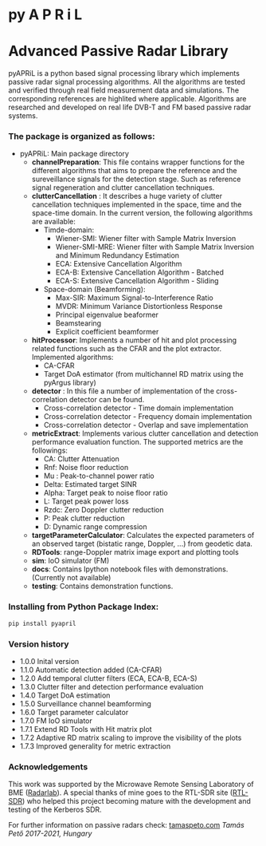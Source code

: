 # py A          P         R      i  L

# Advanced   Passive   Radar     Library

pyAPRiL is a python based signal processing library which implements passive radar signal processing algorithms. All the algorithms are tested and verified through real field measurement data and simulations. The corresponding references are highlited where applicable. Algorithms are researched and developed on real life DVB-T and FM
based passive radar systems.

### The package is organized as follows:

* pyAPRiL: Main package directory
	* **channelPreparation**: This file contains wrapper functions for the different algorithms that aims to prepare the  reference and the sureveillance signals for the detection stage. Such as reference signal regeneration and clutter cancellation techniques.
	* **clutterCancellation** : It describes a huge variety of clutter cancellation techniques implemented in the space, time and the space-time domain. In the current version, the following algorithms are available:
	    * Timde-domain: 
	        * Wiener-SMI: Wiener filter with Sample Matrix Inversion
	        * Wiener-SMI-MRE: Wiener filter with Sample Matrix Inversion and Minimum Redundancy Estimation
	        * ECA: Extensive Cancellation Algorithm
	        * ECA-B: Extensive Cancellation Algorithm - Batched
	        * ECA-S: Extensive Cancellation Algorithm - Sliding
	    * Space-domain (Beamforming):
	        *    Max-SIR: Maximum Signal-to-Interference Ratio
	        *    MVDR: Minimum Variance Distortionless Response
	        *    Principal eigenvalue beaformer
	        *    Beamstearing
	        *    Explicit coefficient beamformer
	* **hitProcessor**: Implements a number of hit and plot processing related functions such as the CFAR and the plot extractor. Implemented algorithms:
	    * CA-CFAR
	    *  Target DoA estimator (from multichannel RD matrix using the pyArgus library)
	* **detector** : In this file a number of implementation of the cross-correlation detector can be found.
	    * Cross-correlation detector - Time domain implementation
	    * Cross-correlation detector - Frequency domain implementation
	    * Cross-correlation detector - Overlap and save implementation
	* **metricExtract**: Implements various clutter cancellation and detection performance evaluation function. The supported metrics are the followings:
	    * CA: Clutter Attenuation
	    * Rnf: Noise floor reduction
	    * Mu : Peak-to-channel power ratio
	    * Delta: Estimated target SINR
	    * Alpha: Target peak to noise floor ratio
	    * L: Target peak power loss
	    * Rzdc: Zero Doppler clutter reduction
	    * P: Peak clutter reduction
	    * D: Dynamic range compression
	* **targetParameterCalculator**: Calculates the expected parameters of an observed target (bistatic range, Doppler, ...) from geodetic data.
	* **RDTools**: range-Doppler matrix image export and plotting tools
	* **sim**: IoO simulator (FM)
	* **docs**: Contains Ipython notebook files with demonstrations. (Currently not available)
	* **testing**: Contains demonstration functions.

### Installing from Python Package Index:
```python
pip install pyapril
```

### Version history
* 1.0.0 Inital version
* 1.1.0 Automatic detection added (CA-CFAR)
* 1.2.0 Add temporal clutter filters (ECA, ECA-B, ECA-S)
* 1.3.0 Clutter filter and detection performance evaluation
* 1.4.0 Target DoA estimation
* 1.5.0 Surveillance channel beamforming
* 1.6.0 Target parameter calculator
* 1.7.0 FM IoO simulator
* 1.7.1 Extend RD Tools with Hit matrix plot
* 1.7.2 Adaptive RD matrix scaling to improve the visibility of the plots
* 1.7.3 Improved generality for metric extraction
### Acknowledgements
This work was supported by the Microwave Remote Sensing Laboratory of BME ([Radarlab](http://radarlab.mht.bme.hu)). A special thanks of mine goes to the  RTL-SDR site ([RTL-SDR](https://www.rtl-sdr.com/)) who helped this project becoming mature with the development and testing of the Kerberos SDR.


For further information on passive radars check: [tamaspeto.com](https://tamaspeto.com)
*Tamás Pető*
*2017-2021, Hungary*



